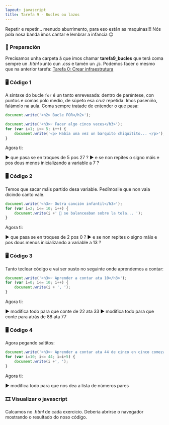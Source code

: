 ```yaml
---
layout: javascript
title: Tarefa 9 - Bucles ou lazos
---
```

Repetir e repetir... menudo aburrimento, para eso están as maquinas!!! Nós pola nosa banda imos cantar e lembrar a infancia 😉

### 🧺 Preparación

Precisamos unha carpeta á que imos chamar **tarefa9_bucles** que terá coma sempre un *.html* xunto cun *.css* e tamén un *.js.* Podemos facer o mesmo que na anterior tarefa: [ Tarefa 0: Crear infraestrutura](../t0)


### 🖥 Código 1 

A sintaxe do bucle `for` é un tanto enrevesada: dentro de paréntese, con puntos e comas polo medio, de súpeto esa _cruz_ repetida. Imos paseniño, falámolo na aula. Coma sempre tratade de entender o que pasa:

```js
document.write('<h2> Bucle FOR</h2>');

document.write('<h3>☞ Facer algo cinco veces</h3>');
for (var i=1; i<= 5; i++) {
	document.write('<p> Había una vez un barquito chiquitito... </p>');
}
```
Agora ti: 

► que pasa se en troques de 5 pos 27 ?
► e se non repites o signo máis e pos dous menos inicializando a variable a 7 ?


### 🖥 Código 2

Temos que sacar máis partido desa variable. Pedímoslle que non vaia dicindo canto vale.

```js
document.write('<h3>☞ Outra canción infantil</h3>');
for (var i=2; i<= 10; i++) {
	document.write(i +' 🐘 se balanceaban sobre la tela... ');
}
```

Agora ti: 

► que pasa se en troques de 2 pos 0 ?
► e se non repites o signo máis e pos dous menos inicializando a variable a 13 ?

### 🖥 Código 3
Tanto teclear código e vai ser xusto no seguinte onde aprendemos a contar:

```js
document.write('<h3>☞ Aprender a contar ata 10</h3>');
for (var i=0; i<= 10; i++) {
	document.write(i + ', ');
}
```

Agora ti: 

► modifica todo para que conte de 22 ata 33
► modifica todo para que conte para atrás de 88 ata 77


### 🖥 Código 4

Agora pegando saltitos:

```js
document.write('<h3>☞ Aprender a contar ata 44 de cinco en cinco comezando en 10</h3>');
for (var i=10; i<= 44; i=i+5) {
	document.write(i +', ');
}
```
Agora ti: 

► modifica todo para que nos dea a lista de números pares

### 🎞 Visualizar o javascript

Calcamos no *.html*  de cada exercicio. Debería abrirse o navegador mostrando o resultado do noso código.
